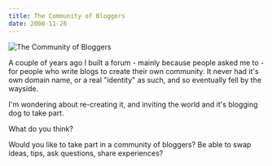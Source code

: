 ```yaml
---
title: The Community of Bloggers
date: 2008-11-26
---
```


![The Community of Bloggers](https://source.unsplash.com/DWyRC2juMgs/1600x900)

A couple of years ago I built a forum - mainly because people asked me to - for people who write blogs to create their own community. It never had it's own domain name, or a real "identity" as such, and so eventually fell by the wayside.

I'm wondering about re-creating it, and inviting the world and it's blogging dog to take part.

What do you think?

Would you like to take part in a community of bloggers? Be able to swap ideas, tips, ask questions, share experiences?